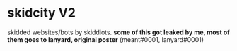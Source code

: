 # skidcity V2

skidded websites/bots by skiddiots.
**some of this got leaked by me, most of them goes to lanyard, original poster** (meant#0001, lanyard#0001)
